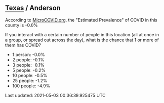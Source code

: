 
## [Texas](/united-states/texas) / Anderson

According to [MicroCOVID.org](http://microcovid.org),
the "Estimated Prevalence" of COVID in this county is -0.0%

If you interact with a certain number of people in this location
(all at once in a group, or spread out across the day), what is the chance that
1 or more of them has COVID?

- 1 person: -0.0%
- 2 people: -0.1%
- 3 people: -0.1%
- 5 people: -0.2%
- 10 people: -0.5%
- 25 people: -1.2%
- 100 people: -4.9%

Last updated: 2021-05-03 00:36:39.925475 UTC
